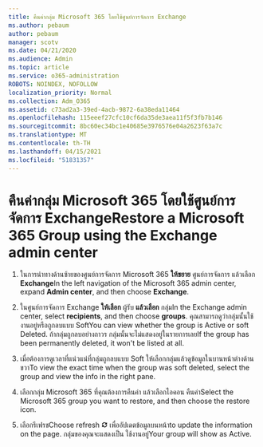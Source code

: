 ```yaml
---
title: คืนค่ากลุ่ม Microsoft 365 โดยใช้ศูนย์การจัดการ Exchange
ms.author: pebaum
author: pebaum
manager: scotv
ms.date: 04/21/2020
ms.audience: Admin
ms.topic: article
ms.service: o365-administration
ROBOTS: NOINDEX, NOFOLLOW
localization_priority: Normal
ms.collection: Adm_O365
ms.assetid: c73ad2a3-39ed-4acb-9872-6a38eda11464
ms.openlocfilehash: 115eeef27cfc10cf6da35de3aea11f5f3fb7b146
ms.sourcegitcommit: 8bc60ec34bc1e40685e3976576e04a2623f63a7c
ms.translationtype: MT
ms.contentlocale: th-TH
ms.lasthandoff: 04/15/2021
ms.locfileid: "51831357"
---
```

# <a name="restore-a-microsoft-365-group-using-the-exchange-admin-center"></a><span data-ttu-id="1bd8d-102">คืนค่ากลุ่ม Microsoft 365 โดยใช้ศูนย์การจัดการ Exchange</span><span class="sxs-lookup"><span data-stu-id="1bd8d-102">Restore a Microsoft 365 Group using the Exchange admin center</span></span>

1. <span data-ttu-id="1bd8d-103">ในการนําทางด้านซ้ายของศูนย์การจัดการ Microsoft 365 **ให้ขยาย** ศูนย์การจัดการ แล้วเลือก **Exchange**</span><span class="sxs-lookup"><span data-stu-id="1bd8d-103">In the left navigation of the Microsoft 365 admin center, expand **Admin center**, and then choose **Exchange**.</span></span>
    
2. <span data-ttu-id="1bd8d-104">ในศูนย์การจัดการ Exchange **ให้เลือก** ผู้รับ **แล้วเลือก** กลุ่ม</span><span class="sxs-lookup"><span data-stu-id="1bd8d-104">In the Exchange admin center, select **recipients**, and then choose **groups**.</span></span> <span data-ttu-id="1bd8d-105">คุณสามารถดูว่ากลุ่มนั้นใช้งานอยู่หรือถูกลบแบบ Soft</span><span class="sxs-lookup"><span data-stu-id="1bd8d-105">You can view whether the group is Active or soft Deleted.</span></span> <span data-ttu-id="1bd8d-106">ถ้ากลุ่มถูกลบอย่างถาวร กลุ่มนั้นจะไม่แสดงอยู่ในรายการเลย</span><span class="sxs-lookup"><span data-stu-id="1bd8d-106">If the group has been permanently deleted, it won't be listed at all.</span></span>
    
3. <span data-ttu-id="1bd8d-107">เมื่อต้องการดูเวลาที่แน่วแน่ที่กลุ่มถูกลบแบบ Soft ให้เลือกกลุ่มแล้วดูข้อมูลในบานหน้าต่างด้านขวา</span><span class="sxs-lookup"><span data-stu-id="1bd8d-107">To view the exact time when the group was soft deleted, select the group and view the info in the right pane.</span></span>
    
4. <span data-ttu-id="1bd8d-108">เลือกกลุ่ม Microsoft 365 ที่คุณต้องการคืนค่า แล้วเลือกไอคอน คืนค่า</span><span class="sxs-lookup"><span data-stu-id="1bd8d-108">Select the Microsoft 365 group you want to restore, and then choose the restore icon.</span></span>
    
5. <span data-ttu-id="1bd8d-109">เลือกรีเฟรช</span><span class="sxs-lookup"><span data-stu-id="1bd8d-109">Choose refresh</span></span> ![ไอคอนรีเฟรช](media/6464df90-2a91-4c1f-92a6-9a38c7696ac3.gif) <span data-ttu-id="1bd8d-111">เพื่ออัปเดตข้อมูลบนหน้า</span><span class="sxs-lookup"><span data-stu-id="1bd8d-111">to update the information on the page.</span></span> <span data-ttu-id="1bd8d-112">กลุ่มของคุณจะแสดงเป็น ใช้งานอยู่</span><span class="sxs-lookup"><span data-stu-id="1bd8d-112">Your group will show as Active.</span></span> 
    


